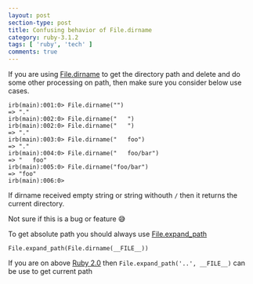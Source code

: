 ```yaml
---
layout: post
section-type: post
title: Confusing behavior of File.dirname
category: ruby-3.1.2
tags: [ 'ruby', 'tech' ]
comments: true
---
```


If you are using [File.dirname](https://ruby-doc.org/core-3.1.2/File.html#method-c-dirname) to get the directory path and delete and do some other processing on path, then make sure you consider below use cases.

```
irb(main):001:0> File.dirname("")
=> "."
irb(main):002:0> File.dirname("   ")
irb(main):002:0> File.dirname("   ")
=> "."
irb(main):003:0> File.dirname("   foo")
=> "."
irb(main):004:0> File.dirname("   foo/bar")
=> "   foo"
irb(main):005:0> File.dirname("foo/bar")
=> "foo"
irb(main):006:0>
```

If dirname received empty string or string withouth `/` then it returns the current directory.

Not sure if this is a bug or feature &#128517;

To get absolute path you should always use [File.expand_path](https://ruby-doc.org/core-3.1.2/File.html#method-c-expand_path)

`File.expand_path(File.dirname(__FILE__))`

If you are on above [Ruby 2.0](http://www.ruby-lang.org/en/news/2013/02/24/ruby-2-0-0-p0-is-released/) then `File.expand_path('..', __FILE__)` can be use to get current path

